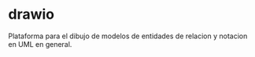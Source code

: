 # drawio
Plataforma para el dibujo de modelos de entidades de relacion y notacion en UML en general.
